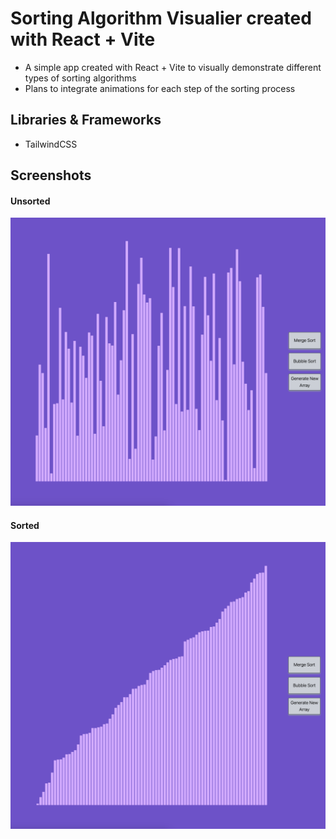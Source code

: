 # Sorting Algorithm Visualier created with React + Vite

- A simple app created with React + Vite to visually demonstrate different types of sorting algorithms
- Plans to integrate animations for each step of the sorting process

## Libraries & Frameworks
- TailwindCSS

## Screenshots

#### Unsorted
![App Screenshot](./src/assets/unsorted.png)

#### Sorted
![App Screenshot](./src/assets/sorted.png)